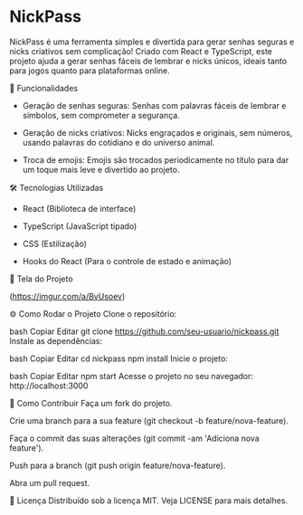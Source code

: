 # NickPass

NickPass é uma ferramenta simples e divertida para gerar senhas seguras e nicks criativos sem complicação! Criado com React e TypeScript, este projeto ajuda a gerar senhas fáceis de lembrar e nicks únicos, ideais tanto para jogos quanto para plataformas online.

🚀 Funcionalidades
- Geração de senhas seguras: Senhas com palavras fáceis de lembrar e símbolos, sem comprometer a segurança.

- Geração de nicks criativos: Nicks engraçados e originais, sem números, usando palavras do cotidiano e do universo animal.

- Troca de emojis: Emojis são trocados periodicamente no título para dar um toque mais leve e divertido ao projeto.

🛠 Tecnologias Utilizadas
- React (Biblioteca de interface)

- TypeScript (JavaScript tipado)

- CSS (Estilização)

- Hooks do React (Para o controle de estado e animação)

📸 Tela do Projeto

(https://imgur.com/a/BvUsoev)

⚙️ Como Rodar o Projeto
Clone o repositório:

bash
Copiar
Editar
git clone https://github.com/seu-usuario/nickpass.git
Instale as dependências:

bash
Copiar
Editar
cd nickpass
npm install
Inicie o projeto:

bash
Copiar
Editar
npm start
Acesse o projeto no seu navegador: http://localhost:3000

📝 Como Contribuir
Faça um fork do projeto.

Crie uma branch para a sua feature (git checkout -b feature/nova-feature).

Faça o commit das suas alterações (git commit -am 'Adiciona nova feature').

Push para a branch (git push origin feature/nova-feature).

Abra um pull request.

🤝 Licença
Distribuído sob a licença MIT. Veja LICENSE para mais detalhes.